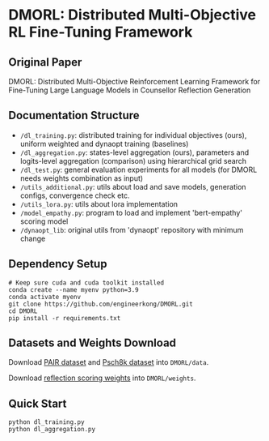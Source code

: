# DMORL: Distributed Multi-Objective RL Fine-Tuning Framework

## Original Paper
DMORL: Distributed Multi-Objective Reinforcement Learning Framework for Fine-Tuning Large Language Models in Counsellor Reflection Generation

## Documentation Structure
- `/dl_training.py`: distributed training for individual objectives (ours), uniform weighted and dynaopt training (baselines)
- `/dl_aggregation.py`: states-level aggregation (ours), parameters and logits-level aggregation (comparison) using hierarchical grid search
- `/dl_test.py`: general evaluation experiments for all models (for DMORL needs weights combination as input)
- `/utils_additional.py`: utils about load and save models, generation configs, convergence check etc.
- `/utils_lora.py`: utils about lora implementation
- `/model_empathy.py`: program to load and implement 'bert-empathy' scoring model
- `/dynaopt_lib`: original utils from 'dynaopt' repository with minimum change

## Dependency Setup
```
# Keep sure cuda and cuda toolkit installed
conda create --name myenv python=3.9
conda activate myenv
git clone https://github.com/engineerkong/DMORL.git
cd DMORL
pip install -r requirements.txt
```

## Datasets and Weights Download
Download [PAIR dataset](https://lit.eecs.umich.edu/downloads.html) and [Psch8k dataset](https://huggingface.co/datasets/EmoCareAI/Psych8) into `DMORL/data`.

Download [reflection scoring weights](https://drive.google.com/file/d/1RPvMVLe7WS_spOvQI8FmPz6khI-MWWtA/view?usp=drive_link) into `DMORL/weights`.

## Quick Start
```
python dl_training.py
python dl_aggregation.py
```
